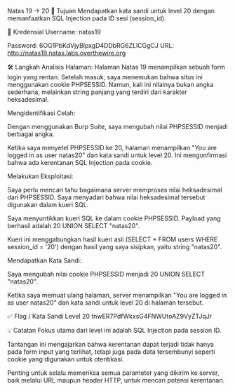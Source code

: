 Natas 19 → 20
🎯 Tujuan
Mendapatkan kata sandi untuk level 20 dengan memanfaatkan SQL Injection pada ID sesi (session_id).

🔑 Kredensial
Username: natas19

Password: 6OG1PbKdVjyBlpxgD4DDbRG6ZLlCGgCJ
URL: http://natas19.natas.labs.overthewire.org

🛠️ Langkah
Analisis Halaman: Halaman Natas 19 menampilkan sebuah form login yang rentan. Setelah masuk, saya menemukan bahwa situs ini menggunakan cookie PHPSESSID. Namun, kali ini nilainya bukan angka sederhana, melainkan string panjang yang terdiri dari karakter heksadesimal.

Mengidentifikasi Celah:

Dengan menggunakan Burp Suite, saya mengubah nilai PHPSESSID menjadi berbagai angka.

Ketika saya menyetel PHPSESSID ke 20, halaman menampilkan "You are logged in as user natas20" dan kata sandi untuk level 20. Ini mengonfirmasi bahwa ada kerentanan SQL Injection pada cookie.

Melakukan Eksploitasi:

Saya perlu mencari tahu bagaimana server memproses nilai heksadesimal dari PHPSESSID. Saya menyadari bahwa nilai heksadesimal tersebut digunakan dalam kueri SQL.

Saya menyuntikkan kueri SQL ke dalam cookie PHPSESSID. Payload yang berhasil adalah 20 UNION SELECT "natas20".

Kueri ini menggabungkan hasil kueri asli (SELECT * FROM users WHERE session_id = '20') dengan hasil yang saya sisipkan, yaitu string "natas20".

Mendapatkan Kata Sandi:

Saya mengubah nilai cookie PHPSESSID menjadi 20 UNION SELECT "natas20".

Ketika saya memuat ulang halaman, server menampilkan "You are logged in as user natas20" dan kata sandi untuk level 20 di halaman tersebut.

✅ Flag / Kata Sandi Level 20
tnwER7PdfWkxsG4FNWUtoAZ9VyZTJqJr

💡 Catatan
Fokus utama dari level ini adalah SQL Injection pada session ID.

Tantangan ini mengajarkan bahwa kerentanan dapat terjadi tidak hanya pada form input yang terlihat, tetapi juga pada data tersembunyi seperti cookie yang digunakan untuk otentikasi.

Penting untuk selalu memeriksa semua parameter yang dikirim ke server, baik melalui URL maupun header HTTP, untuk mencari potensi kerentanan.
